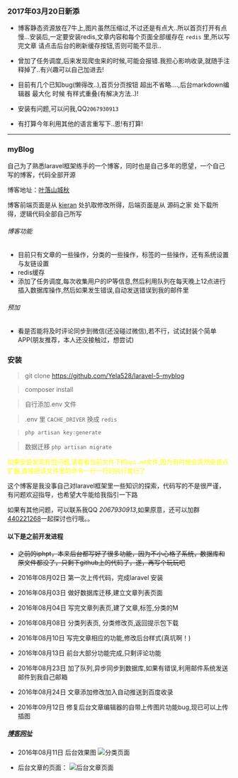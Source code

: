 ### 2017年03月20日新添

- 博客静态资源放在7牛上,图片虽然压缩过,不过还是有点大..所以首页打开有点慢...安装后,一定要安装redis,文章内容和每个页面全部缓存在 `redis` 里,所以写完文章 请点击后台的刷新缓存按钮,否则可能不显示..

- 曾加了任务调度,后来发现爬虫来的时候,可能会报错.我担心影响收录,就随手注释掉了..有兴趣可以自己加进去!

- 目前有几个已知bug(懒得改..),首页分页按钮 超出不省略....,后台markdown编辑器 最大化 时候 有样式重叠(有解决方法..)!

- 安装有问题,可以问我,QQ`2067930913`

- 有打算今年利用其他的语言重写下..恩!有打算!

***

### myBlog
自己为了熟悉laravel框架练手的一个博客，同时也是自己多年的愿望，一个自己写的博客，代码全部开源

博客地址：[叶落山城秋](http://iphpt.com)

博客前端页面是从 [kieran](https://github.com/SuperKieran/TKL) 处扒取修改所得，后端页面是从 源码之家 处下载所得，逻辑代码全部自己所写

###### 博客功能
* 目前只有文章的一些操作，分类的一些操作，标签的一些操作，还有系统设置与友链设置
* redis缓存
* 添加了任务调度,每次收集用户的IP等信息,然后利用队列在每天晚上12点进行插入数据库操作,然后如果发生错误,自动发送错误到我的邮件里

###### 预加
* 看是否能将及时评论同步到微信(还没碰过微信),若不行，试试封装个简单APP(朋友推荐，本人还没接触过，想尝试)

### 安装
> git clone https://github.com/Yela528/laravel-5-myblog

> composer install

> 自行添加.env 文件

> .env 里 `CACHE_DRIVER` 换成 `redis`

> `php artisan key:generate`

> 数据迁移 `php artisan migrate`

<span style='color:yellow'>如果安装发现有包问题,请查看当前文件下的`api.md`文件,因为有时候会突然安装点扩展,直接把该文件里的命令一行一行的执行就行了</span>

这个博客是我没事自己对laravel框架里一些知识的探索，代码写的不是很严谨，有问题欢迎指导，也希望大牛能给我指引一下路

如果有其他问题，可以联系我QQ *2067930913*,如果原意，还可以加群[440221268](http://jq.qq.com/?_wv=1027&k=2CTYswa)一起探讨也行哦。。






#### 以下是之前开发进程

- ~~之前的iphpt，本来后台都写好了很多功能，因为不小心格了系统，数据库和原文件都没了，只剩下github上的代码了，遂，再写个玩玩吧~~

- 2016年08月02日 第一次上传代码，完成laravel 安装
- 2016年08月03日 做好数据库迁移,建立文章列表页面
- 2016年08月04日 写完文章列表页,建了文章,标签,分类的M
- 2016年08月08日 分类列表页, 分类修改页,返回提示包下载
- 2016年08月10日 写完文章相应的功能,修改后台样式(真坑啊！)
- 2016年08月13日 前台大部分功能完成,只剩评论功能
- 2016年08月23日 加了队列,异步同步到数据库,如果有错误,利用邮件系统发送邮件到我自己邮箱
- 2016年08月24日 文章添加修改加入自动推送到百度收录
- 2016年09月12日 修复后台文章编辑器的自带上传图片功能bug,现已可以上传插图

##### <a href="http://www.iphpt.com" target='_blank'>博客网址</a>



- 2016年08月11日 后台效果图  ![分类页面](http://obq9881x1.bkt.clouddn.com/webwxgetmsgimg%20%282%29.jpg)



- 后台文章的页面： ![后台文章页面](http://obq9881x1.bkt.clouddn.com/webwxgetmsgimg%20%283%29.jpg)